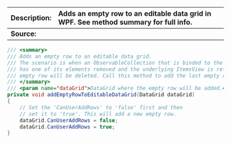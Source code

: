 | Description: | Adds an empty row to an editable data grid in WPF. See method summary for full info. |
| :----------- | :--------------------------------------- |
| **Source:**  |                                          |

```c#
/// <summary>
/// Adds an empty row to an editable data grid.
/// The scenario is when an ObservableCollection that is binded to the DataGrid
/// has one of its elements removed and the underlying ItemsView is refreshed, the last
/// empty row will be deleted. Call this method to add the last empty row again.
/// </summary>
/// <param name="dataGrid">DataGrid where the empty row will be added.</param>
private void addEmptyRowToEditableDataGrid(DataGrid dataGrid)
{
    // Set the 'CanUserAddRows' to 'false' first and then
    // set it to 'true'. This will add a new empty row.
    dataGrid.CanUserAddRows = false;
    dataGrid.CanUserAddRows = true;
}
```

